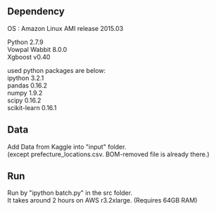 ## Dependency
OS : Amazon Linux AMI release 2015.03  

Python 2.7.9  
Vowpal Wabbit 8.0.0  
Xgboost v0.40  

used python packages are below:  
ipython 3.2.1  
pandas 0.16.2  
numpy 1.9.2  
scipy 0.16.2  
scikit-learn 0.16.1  

## Data
Add Data from Kaggle into "input" folder.  
(except prefecture_locations.csv. BOM-removed file is already there.)

## Run
Run by "ipython batch.py" in the src folder.  
It takes around 2 hours on AWS r3.2xlarge. (Requires 64GB RAM)
